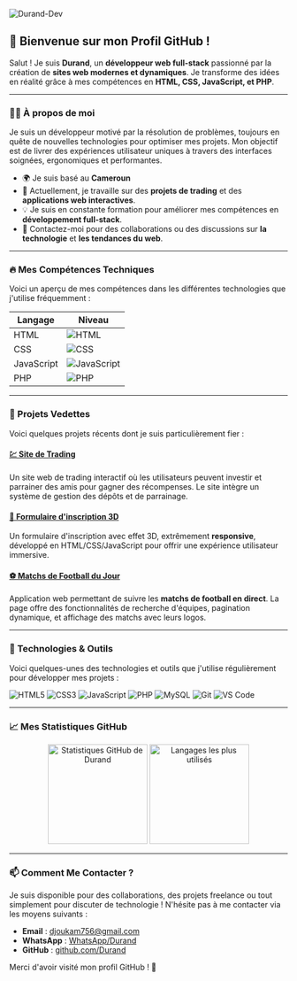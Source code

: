 ![Durand-Dev](https://github.com/user-attachments/assets/34a12b53-1ad4-4629-8613-b5fbca631171)

## 👋 Bienvenue sur mon Profil GitHub !  

Salut ! Je suis **Durand**, un **développeur web full-stack** passionné par la création de **sites web modernes et dynamiques**. Je transforme des idées en réalité grâce à mes compétences en **HTML, CSS, JavaScript, et PHP**.

---

### 🧑‍💻 À propos de moi 

Je suis un développeur motivé par la résolution de problèmes, toujours en quête de nouvelles technologies pour optimiser mes projets. Mon objectif est de livrer des expériences utilisateur uniques à travers des interfaces soignées, ergonomiques et performantes.

- 🌍 Je suis basé au **Cameroun**
- 🚀 Actuellement, je travaille sur des **projets de trading** et des **applications web interactives**.
- 💡 Je suis en constante formation pour améliorer mes compétences en **développement full-stack**.
- 💬 Contactez-moi pour des collaborations ou des discussions sur **la technologie** et **les tendances du web**.

---

### 🔥 Mes Compétences Techniques

Voici un aperçu de mes compétences dans les différentes technologies que j'utilise fréquemment :

| Langage        | Niveau |
|----------------|--------|
| HTML           | ![HTML](https://img.shields.io/badge/HTML-95%25-green?style=for-the-badge) |
| CSS            | ![CSS](https://img.shields.io/badge/CSS-80%25-blue?style=for-the-badge)    |
| JavaScript     | ![JavaScript](https://img.shields.io/badge/JavaScript-85%25-yellow?style=for-the-badge) |
| PHP            | ![PHP](https://img.shields.io/badge/PHP-90%25-purple?style=for-the-badge)  |

---

### 🌟 Projets Vedettes

Voici quelques projets récents dont je suis particulièrement fier :

#### [💹 Site de Trading]()
Un site web de trading interactif où les utilisateurs peuvent investir et parrainer des amis pour gagner des récompenses. Le site intègre un système de gestion des dépôts et de parrainage.

#### [📝 Formulaire d'inscription 3D]()
Un formulaire d'inscription avec effet 3D, extrêmement **responsive**, développé en HTML/CSS/JavaScript pour offrir une expérience utilisateur immersive.

#### [⚽ Matchs de Football du Jour]()
Application web permettant de suivre les **matchs de football en direct**. La page offre des fonctionnalités de recherche d'équipes, pagination dynamique, et affichage des matchs avec leurs logos.

---

### 🚀 Technologies & Outils

Voici quelques-unes des technologies et outils que j'utilise régulièrement pour développer mes projets :

![HTML5](https://img.shields.io/badge/HTML5-E34F26?style=for-the-badge&logo=html5&logoColor=white)
![CSS3](https://img.shields.io/badge/CSS3-1572B6?style=for-the-badge&logo=css3&logoColor=white)
![JavaScript](https://img.shields.io/badge/JavaScript-F7DF1E?style=for-the-badge&logo=javascript&logoColor=black)
![PHP](https://img.shields.io/badge/PHP-777BB4?style=for-the-badge&logo=php&logoColor=white)
![MySQL](https://img.shields.io/badge/MySQL-4479A1?style=for-the-badge&logo=mysql&logoColor=white)
![Git](https://img.shields.io/badge/Git-F05032?style=for-the-badge&logo=git&logoColor=white)
![VS Code](https://img.shields.io/badge/VS%20Code-007ACC?style=for-the-badge&logo=visual-studio-code&logoColor=white)

---

### 📈 Mes Statistiques GitHub

<p align="center">
  <img height="180em" src="https://github-readme-stats.vercel.app/api?username=Durand756&show_icons=true&theme=radical&count_private=true" alt="Statistiques GitHub de Durand"/>
  <img height="180em" src="https://github-readme-stats.vercel.app/api/top-langs/?username=Durand756&layout=compact&langs_count=8&theme=radical" alt="Langages les plus utilisés"/>
</p>

---

### 📫 Comment Me Contacter ?

Je suis disponible pour des collaborations, des projets freelance ou tout simplement pour discuter de technologie ! N'hésite pas à me contacter via les moyens suivants :

- **Email** : [djoukam756@gmail.com](mailto:djoukam756@gmail.com)
- **WhatsApp** : [WhatsApp/Durand](https://wa.me/+237651104356)
- **GitHub** : [github.com/Durand](https://github.com/Durand756)

Merci d'avoir visité mon profil GitHub ! 🙌
